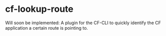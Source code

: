 # cf-lookup-route
Will soon be implemented: A plugin for the CF-CLI to quickly identify the CF application a certain route is pointing to.